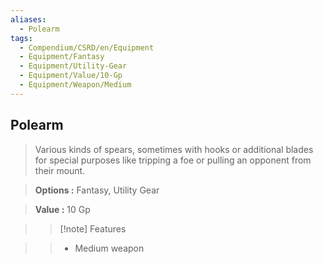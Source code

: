 ```yaml
---
aliases:
  - Polearm
tags:
  - Compendium/CSRD/en/Equipment
  - Equipment/Fantasy
  - Equipment/Utility-Gear
  - Equipment/Value/10-Gp
  - Equipment/Weapon/Medium
---
```

  
    
## Polearm    
    
>Various kinds of spears, sometimes with hooks or additional blades for special purposes like tripping a foe or pulling an opponent from their mount.    
> **Options :** Fantasy, Utility Gear    
> **Value :** 10 Gp    
>>[!note] Features    
>> - Medium weapon